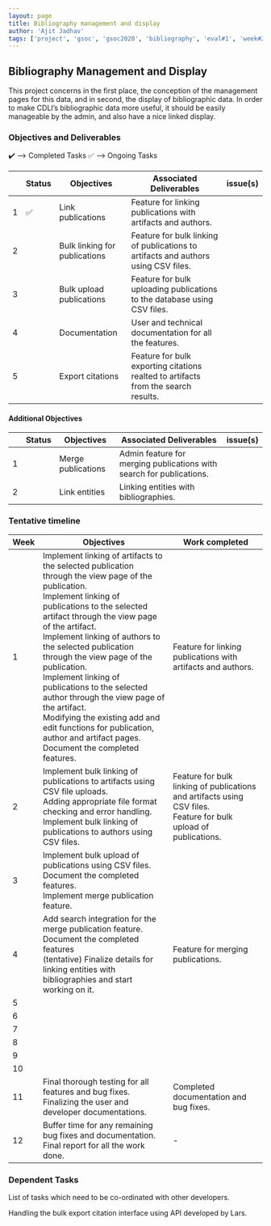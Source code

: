 ```yaml
---
layout: page
title: Bibliography management and display
author: 'Ajit Jadhav'
tags: ['project', 'gsoc', 'gsoc2020', 'bibliography', 'eval#1', 'week#2']
---
```


## Bibliography Management and Display

This project concerns in the first place,
the conception of the management pages for this data, and in second, the display of
bibliographic data. In order to make CDLI’s bibliographic data more useful, it should be
easily manageable by the admin, and also have a nice linked display.

### Objectives and Deliverables

:heavy_check_mark: --> Completed Tasks
:white_check_mark: --> Ongoing Tasks

| | Status  | Objectives                    | Associated Deliverables         | issue(s) |
| --- | --- | ----------------------------- | ---------------------------------------------- | -------- |
| 1 |:white_check_mark:| Link publications | Feature for linking publications with artifacts and authors.   |          |
| 2 |  | Bulk linking for publications | Feature for bulk linking of publications to artifacts and authors using CSV files.  |          |
| 3 |  | Bulk upload publications      | Feature for bulk uploading publications to the database using CSV files.            |          |
| 4 |  | Documentation           | User and technical documentation for all the features.                                      |          |
| 5 |  | Export citations              | Feature for bulk exporting citations realted to artifacts from the search results.  |          |

#### Additional Objectives

| | Status  | Objectives         | Associated Deliverables                                             | issue(s) |
| --- | --- | ------------------ | ------------------------------------------------------------------- | -------- |
| 1 |  | Merge publications | Admin feature for merging publications with search for publications. |          |
| 2 |  | Link entities | Linking entities with bibliographies.       |          |


### Tentative timeline  

| Week  |Objectives | Work completed |  
|---|---|---|  
|1|  Implement linking of artifacts to the selected publication through the view page of the publication. <br> Implement linking of publications to the selected artifact through the view page of the artifact. <br> Implement linking of authors to the selected publication through the view page of the publication. <br> Implement linking of publications to the selected author through the view page of the artifact. <br> Modifying the existing add and edit functions for publication, author and artifact pages. <br> Document the completed features.    | Feature for linking publications with artifacts and authors. |  
|2| Implement bulk linking of publications to artifacts using CSV file uploads. <br> Adding appropriate file format checking and error handling.  Implement bulk linking of publications to authors using CSV files.  | Feature for bulk linking of publications and artifacts using CSV files. <br> Feature for bulk upload of publications. |  
|3| Implement bulk upload of publications using CSV files. <br> Document the completed features. <br> Implement merge publication feature.   |   |  
|4| Add search integration for the merge publication feature. Document the completed features <br> (tentative) Finalize details for linking entities with bibliographies and start working on it.   | Feature for merging publications.  |  
|5|   |   |  
|6|   |   |
|7|   |   |  
|8|   |   |  
|9|   |   |  
|10|  |   |
|11| Final thorough testing for all features and bug fixes. <br> Finalizing the user and developer documentations.   | Completed documentation and bug fixes.  |  
|12| Buffer time for any remaining bug fixes and documentation. Final report for all the work done.  | -  |  

### Dependent Tasks
List of tasks which need to be co-ordinated with other developers.

Handling the bulk export citation interface using API developed by Lars.

